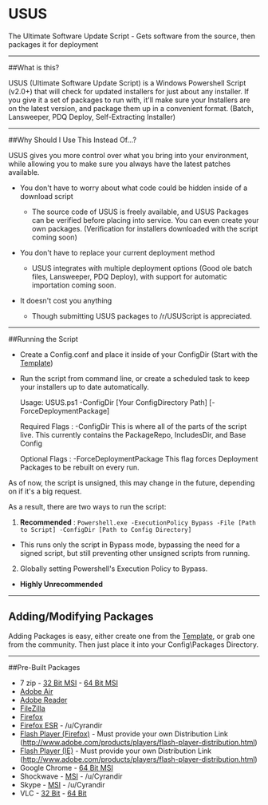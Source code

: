 # USUS
The Ultimate Software Update Script - Gets software from the source, then packages it for deployment

-----

##What is this?

USUS (Ultimate Software Update Script) is a Windows Powershell Script (v2.0+) that will check for updated installers for just about any installer. If you give it a set of packages to run with, it'll make sure your Installers are on the latest version, and package them up in a convenient format. (Batch, Lansweeper, PDQ Deploy, Self-Extracting Installer)

-----

##Why Should I Use This Instead Of...?

USUS gives you more control over what you bring into your environment, while allowing you to make sure you always have the latest patches available.

 * You don't have to worry about what code could be hidden inside of a download script
   - The source code of USUS is freely available, and USUS Packages can be verified before placing into service. You can even create your own packages. (Verification for installers downloaded with the script coming soon)

 * You don't have to replace your current deployment method
   - USUS integrates with multiple deployment options (Good ole batch files, Lansweeper, PDQ Deploy), with support for automatic importation coming soon.

 * It doesn't cost you anything
   - Though submitting USUS packages to /r/USUScript is appreciated.


-----

##Running the Script

 - Create a Config.conf and place it inside of your ConfigDir (Start with the [Template](https://raw.githubusercontent.com/JL421/USUS/master/Config/Template.conf))

 - Run the script from command line, or create a scheduled task to keep your installers up to date automatically.

    Usage: USUS.ps1 -ConfigDir [Your ConfigDirectory Path] [-ForceDeploymentPackage]

    Required Flags :
     -ConfigDir    This is where all of the parts of the script live.
    This currently contains the PackageRepo, IncludesDir, and Base Config

    Optional Flags :
     -ForceDeploymentPackage This flag forces Deployment Packages to be rebuilt on every run.


As of now, the script is unsigned, this may change in the future, depending on if it's a big request.

As a result, there are two ways to run the script:

1. **Recommended** : `Powershell.exe -ExecutionPolicy Bypass -File [Path to Script] -ConfigDir [Path to Config Directory]`
 * This runs only the script in Bypass mode, bypassing the need for a signed script, but still preventing other unsigned scripts from running.
2. Globally setting Powershell's Execution Policy to Bypass.
 * **Highly Unrecommended**

-----

## Adding/Modifying Packages

Adding Packages is easy, either create one from the [Template](https://raw.githubusercontent.com/JL421/USUS/master/Config/Packages/Template.conf), or grab one from the community. Then just place it into your Config\Packages Directory.

-----
##Pre-Built Packages

  * 7 zip - [32 Bit MSI](https://raw.githubusercontent.com/JL421/USUS/master/Config/Packages/7Zip.conf) - [64 Bit MSI](https://raw.githubusercontent.com/JL421/USUS/master/Config/Packages/7Zipx64.conf)
  * [Adobe Air](https://raw.githubusercontent.com/JL421/USUS/master/Config/Packages/AdobeAir.conf)
  * [Adobe Reader](https://raw.githubusercontent.com/JL421/USUS/master/Config/Packages/AdobeReader.conf)
  * [FileZilla](https://raw.githubusercontent.com/JL421/USUS/master/Config/Packages/FileZilla.conf)
  * [Firefox](https://raw.githubusercontent.com/JL421/USUS/master/Config/Packages/Firefox.conf)
  * [Firefox ESR](https://raw.githubusercontent.com/JL421/USUS/master/Config/Packages/FirefoxESR.conf) - /u/Cyrandir
  * [Flash Player (Firefox)](https://raw.githubusercontent.com/JL421/USUS/master/Config/Packages/FlashPlayer-Firefox.conf) - Must provide your own Distribution Link (http://www.adobe.com/products/players/flash-player-distribution.html)
  * [Flash Player (IE)](https://raw.githubusercontent.com/JL421/USUS/master/Config/Packages/FlashPlayer-IE.conf) - Must provide your own Distribution Link (http://www.adobe.com/products/players/flash-player-distribution.html)
  * Google Chrome - [64 Bit MSI](https://raw.githubusercontent.com/JL421/USUS/master/Config/Packages/GoogleChrome-x64MSI.conf)
  * Shockwave -  [MSI](https://raw.githubusercontent.com/JL421/USUS/master/Config/Packages/Shockwave.conf) -  /u/Cyrandir
  * Skype - [MSI](https://raw.githubusercontent.com/JL421/USUS/master/Config/Packages/Skype.conf) - /u/Cyrandir
  * VLC - [32 Bit](https://raw.githubusercontent.com/JL421/USUS/master/Config/Packages/VLC.conf) - [64 Bit](https://raw.githubusercontent.com/JL421/USUS/master/Config/Packages/VLCx64.conf)
